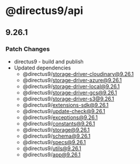 # @directus9/api

## 9.26.1

### Patch Changes

- directus9 - build and publish
- Updated dependencies
  - @directus9/storage-driver-cloudinary@9.26.1
  - @directus9/storage-driver-azure@9.26.1
  - @directus9/storage-driver-local@9.26.1
  - @directus9/storage-driver-gcs@9.26.1
  - @directus9/storage-driver-s3@9.26.1
  - @directus9/extensions-sdk@9.26.1
  - @directus9/update-check@9.26.1
  - @directus9/exceptions@9.26.1
  - @directus9/constants@9.26.1
  - @directus9/storage@9.26.1
  - @directus9/schema@9.26.1
  - @directus9/specs@9.26.1
  - @directus9/utils@9.26.1
  - @directus9/app@9.26.1
